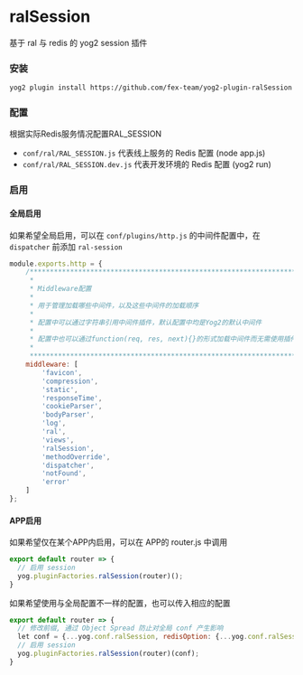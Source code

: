 ralSession
=====================

基于 ral 与 redis 的 yog2 session 插件

### 安装

```bash
yog2 plugin install https://github.com/fex-team/yog2-plugin-ralSession
```

### 配置

根据实际Redis服务情况配置RAL_SESSION

- `conf/ral/RAL_SESSION.js` 代表线上服务的 Redis 配置 (node app.js)
- `conf/ral/RAL_SESSION.dev.js` 代表开发环境的 Redis 配置 (yog2 run)

### 启用

#### 全局启用

如果希望全局启用，可以在 `conf/plugins/http.js` 的中间件配置中，在 `dispatcher` 前添加 `ral-session`

```javascript
module.exports.http = {
    /***************************************************************************
     *
     * Middleware配置
     *
     * 用于管理加载哪些中间件，以及这些中间件的加载顺序
     *
     * 配置中可以通过字符串引用中间件插件，默认配置中均是Yog2的默认中间件
     *
     * 配置中也可以通过function(req, res, next){}的形式加载中间件而无需使用插件管理
     *
     ***************************************************************************/
    middleware: [
        'favicon',
        'compression',
        'static',
        'responseTime',
        'cookieParser',
        'bodyParser',
        'log',
        'ral',
        'views',
        'ralSession',
        'methodOverride',
        'dispatcher',
        'notFound',
        'error'
    ]
};
```

#### APP启用

如果希望仅在某个APP内启用，可以在 APP的 router.js 中调用

```javascript
export default router => {
  // 启用 session
  yog.pluginFactories.ralSession(router)();
}
```

如果希望使用与全局配置不一样的配置，也可以传入相应的配置

```javascript
export default router => {
  // 修改前缀, 通过 Object Spread 防止对全局 conf 产生影响
  let conf = {...yog.conf.ralSession, redisOption: {...yog.conf.ralSession.redisOption, prefix: 'MIS_SESSION_'}};
  // 启用 session
  yog.pluginFactories.ralSession(router)(conf);
}
```
